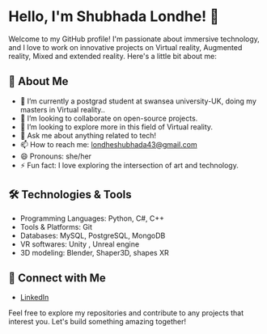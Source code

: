 # Hello, I'm Shubhada Londhe! 👋

Welcome to my GitHub profile! I'm passionate about immersive technology, and I love to work on innovative projects on Virtual reality, Augmented reality, Mixed and extended reality. Here's a little bit about me:

## 🚀 About Me

- 🌱 I’m currently a postgrad student at swansea university-UK, doing my masters in Virtual reality..
- 👯 I’m looking to collaborate on open-source projects.
- 🤔 I’m looking to explore more in this field of Virtual reality.
- 💬 Ask me about anything related to tech!
- 📫 How to reach me: londheshubhada43@gmail.com
- 😄 Pronouns: she/her
- ⚡ Fun fact: I love exploring the intersection of art and technology.

## 🛠️ Technologies & Tools

- Programming Languages: Python, C#, C++
- Tools & Platforms: Git
- Databases: MySQL, PostgreSQL, MongoDB
- VR softwares: Unity , Unreal engine
- 3D modeling: Blender, Shaper3D, shapes XR

## 🔗 Connect with Me

- [LinkedIn](www.linkedin.com/in/shubhada-londhe-370845266)


Feel free to explore my repositories and contribute to any projects that interest you. Let's build something amazing together!
